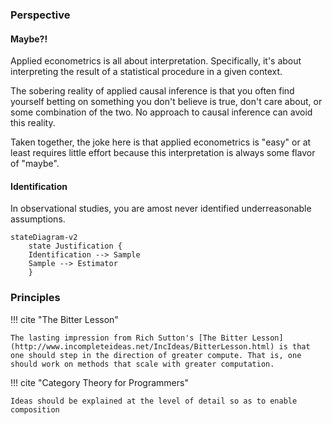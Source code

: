 ### **Perspective**

#### **Maybe?!**
Applied econometrics is all about interpretation. Specifically, it's about interpreting the result of a statistical procedure in a given context. 

The sobering reality of applied causal inference is that you often find yourself betting on something you don't believe is true, don't care about, or some combination of the two. No approach to causal inference can avoid this reality.

Taken together, the joke here is that applied econometrics is "easy" or at least requires little effort because this interpretation is always some flavor of "maybe". 

#### **Identification**

In observational studies, you are amost never identified underreasonable assumptions. 
```mermaid 
stateDiagram-v2
    state Justification {
    Identification --> Sample 
    Sample --> Estimator
    }
```

### **Principles**
!!! cite "The Bitter Lesson" 

    The lasting impression from Rich Sutton's [The Bitter Lesson](http://www.incompleteideas.net/IncIdeas/BitterLesson.html) is that one should step in the direction of greater compute. That is, one should work on methods that scale with greater computation.

    

!!! cite "Category Theory for Programmers" 

    Ideas should be explained at the level of detail so as to enable composition
   
